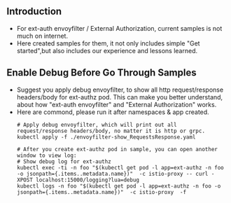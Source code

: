 ## Introduction
- For ext-auth envoyfilter / External Authorization, current samples is not much on internet.
- Here created samples for them, it not only includes simple "Get started",but also includes our experience and lessons learned.

## Enable Debug Before Go Through Samples
- Suggest you apply debug envoyfilter, to show all http request/response headers/body for ext-authz pod. This can make you better understand, about how "ext-auth envoyfilter" and "External Authorization" works.
- Here are commond, please run it after namespaces & app created.
  ```
  # Apply debug envoyfilter, which will print out all request/response headers/body, no matter it is http or grpc.
  kubectl apply -f ./envoyfilter-show_RequestsResponse.yaml
  
  # After you create ext-authz pod in sample, you can open another window to view log:  
  # Show debug log for ext-authz 
  kubectl exec -ti -n foo "$(kubectl get pod -l app=ext-authz -n foo -o jsonpath={.items..metadata.name})"  -c istio-proxy -- curl -XPOST localhost:15000/logging?lua=debug
  kubectl logs -n foo "$(kubectl get pod -l app=ext-authz -n foo -o jsonpath={.items..metadata.name})"  -c istio-proxy  -f
  ```
